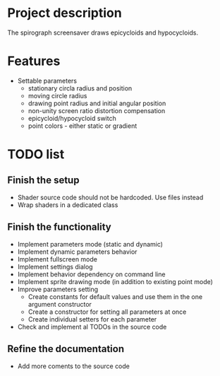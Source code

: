 # Project description

The spirograph screensaver draws epicycloids and hypocycloids.

# Features

- Settable parameters
  - stationary circla radius and position
  - moving circle radius 
  - drawing point radius and initial angular position
  - non-unity screen ratio distortion compensation
  - epicycloid/hypocycloid switch
  - point colors - either static or gradient

# TODO list

## Finish the setup

- Shader source code should not be hardcoded. Use files instead
- Wrap shaders in a dedicated class

## Finish the functionality

- Implement parameters mode (static and dynamic)
- Implement dynamic parameters behavior
- Implement fullscreen mode
- Implement settings dialog
- Implement behavior dependency on command line
- Implement sprite drawing mode (in addition to existing point mode)
- Improve parameters setting
  - Create constants for default values and use them in the one argument constructor
  - Create a constructor for setting all parameters at once
  - Create individual setters for each parameter
- Check and implement al TODOs in the source code

## Refine the documentation
- Add more coments to the source code
